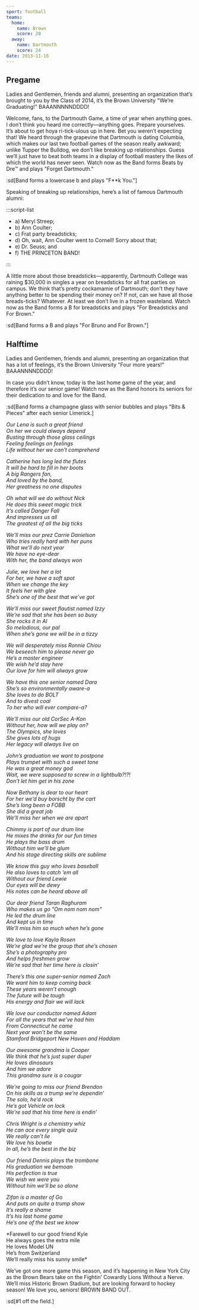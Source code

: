 ```yaml
---
sport: football
teams:
  home:
    name: Brown
    score: 20
  away:
    name: Dartmouth
    score: 24
date: 2013-11-16
---
```


## Pregame

Ladies and Gentlemen, friends and alumni, presenting an organization that’s brought to you by the Class of 2014, it’s the Brown University "We’re Graduating!" BAAANNNNNDDDD!

Welcome, fans, to the Dartmouth Game, a time of year when anything goes. I don’t think you heard me correctly—anything goes. Prepare yourselves. It’s about to get hoya ri-tick-ulous up in here. Bet you weren’t expecting that! We heard through the grapevine that Dartmouth is dating Columbia, which makes our last two football games of the season really awkward; unlike Tupper the Bulldog, we don’t like breaking up relationships. Guess we’ll just have to beat both teams in a display of football mastery the likes of which the world has never seen. Watch now as the Band forms Beats by Dre™ and plays "Forget Dartmouth."

:sd[Band forms a lowercase b and plays "F\*\*k You."]

Speaking of breaking up relationships, here’s a list of famous Dartmouth alumni:

:::script-list

- a) Meryl Streep;
- b) Ann Coulter;
- c) Frat party breadsticks;
- d) Oh, wait, Ann Coulter went to Cornell! Sorry about that;
- e) Dr. Seuss; and
- f) THE PRINCETON BAND!

:::

A little more about those breadsticks—apparently, Dartmouth College was raining $30,000 in singles a year on breadsticks for all frat parties on campus. We think that’s pretty cockamamie of Dartmouth; don’t they have anything better to be spending their money on? If not, can we have all those breads-ticks? Whatever. At least we don’t live in a frozen wasteland. Watch now as the Band forms a B for breadsticks and plays "For Breadsticks and For Brown."

:sd[Band forms a B and plays "For Bruno and For Brown."]

## Halftime

Ladies and Gentlemen, friends and alumni, presenting an organization that has a lot of feelings, it’s the Brown University "Four more years!" BAAANNNNDDDD!

In case you didn’t know, today is the last home game of the year, and therefore it’s our senior game! Watch now as the Band honors its seniors for their dedication to and love for the Band.

:sd[Band forms a champagne glass with senior bubbles and plays "Bits & Pieces" after each senior Limerick.]

_Our Lena is such a great friend\
On her we could always depend\
Busting through those glass ceilings\
Feeling feelings on feelings\
Life without her we can’t comprehend_

_Catherine has long led the flutes\
It will be hard to fill in her boots\
A big Rangers fan,\
And loved by the band,\
Her greatness no one disputes_

_Oh what will we do without Nick\
He does this sweet magic trick\
It’s called Danger Fall\
And impresses us all\
The greatest of all the big ticks_

_We’ll miss our prez Carrie Danielson\
Who tries really hard with her puns\
What we’ll do next year\
We have no eye-dear\
With her, the band always won_

_Julie, we love her a lot\
For her, we have a soft spot\
When we change the key\
It feels her with glee\
She’s one of the best that we’ve got_

_We’ll miss our sweet flautist named Izzy\
We’re sad that she has been so busy\
She rocks it in Al\
So melodious, our pal\
When she’s gone we will be in a tizzy_

_We will desperately miss Ronnie Chiou\
We beseech him to please never go\
He’s a master engineer\
We wish he’d stay here\
Our love for him will always grow_

_We have this one senior named Dara\
She’s so environmentally aware-a\
She loves to do BOLT\
And to divest coal\
To her who will ever compare-a?_

_We’ll miss our old CorSec A-Kon\
Without her, how will we play on?\
The Olympics, she loves\
She gives lots of hugs\
Her legacy will always live on_

_John’s graduation we want to postpone\
Plays trumpet with such a sweet tone\
He was a great money god\
Wait, we were supposed to screw in a lightbulb?!?!\
Don’t let him get in his zone_

_Now Bethany is dear to our heart\
For her we’d buy borscht by the cart\
She’s long been a FOBB\
She did a great job\
We’ll miss her when we are apart_

_Chimmy is part of our drum line\
He mixes the drinks for our fun times\
He plays the bass drum\
Without him we’ll be glum\
And his stage directing skills are sublime_

_We know this guy who loves baseball\
He also loves to catch ‘em all\
Without our friend Lewie\
Our eyes will be dewy\
His notes can be heard above all_

_Our dear friend Taran Raghuram\
Who makes us go "Om nom nom nom"\
He led the drum line\
And kept us in time\
We’ll miss him so much when he’s gone_

_We love to love Kayla Rosen\
We’re glad we’re the group that she’s chosen\
She’s a photography pro\
And helps freshmen grow\
We’re sad that her time here is closin’_

_There’s this one super-senior named Zach\
We want him to keep coming back\
These years weren’t enough\
The future will be tough\
His energy and flair we will lack_

_We love our conductor named Adam\
For all the years that we’ve had him\
From Connecticut he came\
Next year won’t be the same\
Stamford Bridgeport New Haven and Haddam_

_Our awesome grandma is Cooper\
We think that he’s just super duper\
He loves dinosaurs\
And him we adore\
This grandma sure is a cougar_

_We’re going to miss our friend Brendon\
On his skills as a trump we’re dependin’\
The solo, he’d rock\
He’s got Vehicle on lock\
We’re sad that his time here is endin’_

_Chris Wright is a chemistry whiz\
He can ace every single quiz\
We really can’t lie\
We love his bowtie\
In all, he’s the best in the biz_

_Our friend Dennis plays the trombone\
His graduation we bemoan\
His perfection is true\
We wish we were you\
Without him we’ll be so alone_

_Zifan is a master of Go\
And puts on quite a trump show\
It’s really a shame\
It’s his last home game\
He’s one of the best we know_

\*Farewell to our good friend Kyle\
He always goes the extra mile\
He loves Model UN\
He’s from Switzerland\
We’ll really miss his sunny smile\*

We’ve got one more game this season, and it’s happening in New York City as the Brown Bears take on the Fightin’ Cowardly Lions Without a Nerve. We’ll miss Historic Brown Stadium, but are looking forward to hockey season! We love you, seniors! BROWN BAND OUT.

:sd[#1 off the field.]
